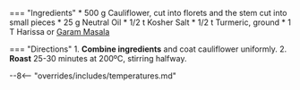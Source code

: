 === "Ingredients"
    * 500 g Cauliflower, cut into florets and the stem cut into small pieces
    * 25 g Neutral Oil
    * 1/2 t Kosher Salt
    * 1/2 t Turmeric, ground
    * 1 T Harissa or [Garam Masala](../../sauces-seasonings/seasonings/garam-masala.md)

=== "Directions"
    1. **Combine ingredients** and coat cauliflower uniformly.
    2. **Roast** 25-30 minutes at 200ºC, stirring halfway.

[^makan]:
    Makan, Chetna.
    ["Roast Cauliflower Chickpea Curry."](https://chetnamakan.co.uk/roast-cauliflower-chickpea-curry/)
    chetnamakan.co.uk.

--8<-- "overrides/includes/temperatures.md"
